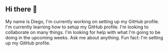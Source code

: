 ## Hi there 👋
My name is Diego, I'm currently working on setting up my GitHub profile. I'm currently learning how to setup my GitHub profile. I'm looking to collaborate on many things. I'm looking for help with what I'm going to be doing in the upcoming weeks. Ask me about anything. Fun fact: I'm setting up my GitHub profile.
<!--
**diegos33/diegos33** is a ✨ _special_ ✨ repository because its `README.md` (this file) appears on your GitHub profile.

Here are some ideas to get you started:

- 🔭 I’m currently working on ...
- 🌱 I’m currently learning ...
- 👯 I’m looking to collaborate on ...
- 🤔 I’m looking for help with ...
- 💬 Ask me about ...
- 📫 How to reach me: ...
- 😄 Pronouns: ...
- ⚡ Fun fact: ...
-->

